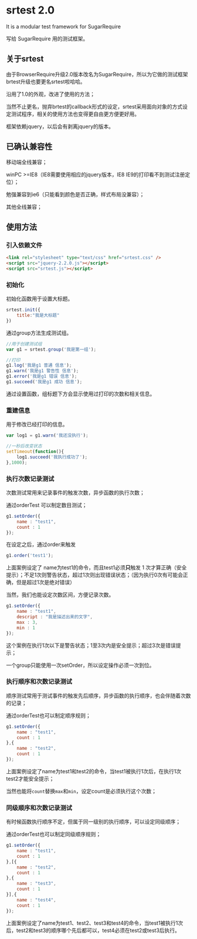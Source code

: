 # srtest 2.0

It is a modular test framework for SugarRequire

写给 SugarRequire 用的测试框架。

## 关于srtest

由于BrowserRequire升级2.0版本改名为SugarRequire，所以为它做的测试框架brtest升级也要更名srtest啦哈哈。

沿用了1.0的外观，改进了使用的方法；

当然不止更名，抛弃brtest的callback形式的设定，srtest采用面向对象的方式设定测试程序，相关的使用方法也变得更自由更方便更好用。

框架依赖jquery，以后会有剥离jquery的版本。

## 已确认兼容性

移动端全线兼容；

winPC >=IE8（IE8需要使用相应的jquery版本，IE8 IE9的打印看不到测试注册定位）；

勉强兼容到ie6（只能看到颜色是否正确，样式布局没兼容）；

其他全线兼容；

## 使用方法

### 引入依赖文件

```html
<link rel="stylesheet" type="text/css" href="srtest.css" />
<script src="jquery-2.2.0.js"></script>
<script src="srtest.js"></script>
```

### 初始化

初始化函数用于设置大标题。

```javascript
srtest.init({
    title:"我是大标题"
})
```

通过group方法生成测试组。

```javascript
//用于创建测试组  
var g1 = srtest.group('我是第一组');

//打印
g1.log('我是g1 普通 信息');
g1.warn('我是g1 警告性 信息');
g1.error('我是g1 错误 信息');
g1.succeed('我是g1 成功 信息');
```

通过设置函数，组标题下方会显示使用过打印的次数和相关信息。

### 重建信息

用于修改已经打印的信息。

```javascript
var log1 = g1.warn('我还没执行');

//一秒后改变状态
setTimeout(function(){
    log1.succeed('我执行成功了');
},1000);
```

### 执行次数记录测试

次数测试常用来记录事件的触发次数，异步函数的执行次数；

通过orderTest 可以制定数目测试；

```javascript
g1.setOrder({
    name : "test1",
    count : 1
});
```

在设定之后，通过order来触发

```javascript
g1.order('test1');
```

上面案例设定了 name为test1的命令，而且test1必须**只**触发 1 次才算正确（安全提示）；不足1次则警告状态，超过1次则出现错误状态；（因为执行0次有可能会正确，但是超过1次是绝对错误）

当然，我们也能设定次数区间，方便记录次数。

```javascript
g1.setOrder({
    name : "test1",
    descript : "我是描述出来的文字",
    max : 3,
    min : 1
});
```

这个案例在执行1次以下是警告状态；1至3次内是安全提示；超过3次是错误提示；

一个group只能使用一次setOrder，所以设定操作必须一次到位。

### 执行顺序和次数记录测试

顺序测试常用于测试事件的触发先后顺序，异步函数的执行顺序，也会伴随着次数的记录；

通过orderTest也可以制定顺序规则；

```javascript
g1.setOrder({
    name : "test1",
    count : 1
},{
    name : "test2",
    count : 1
});
```

上面案例设定了name为test1和test2的命令，当test1被执行1次后，在执行1次test2才能安全提示；

当然也能将`count`替换`max`和`min`，设定count是必须执行这个次数；

### 同级顺序和次数记录测试

有时候函数执行顺序不定，但属于同一级别的执行顺序，可以设定同级顺序；

通过orderTest也可以制定同级顺序规则；

```javascript
g1.setOrder({
    name : "test1",
    count : 1
},[{
    name : "test2",
    count : 1
},{
    name : "test3",
    count : 1
}],{
    name : "test4",
    count : 1
});
```

上面案例设定了name为test1、test2、test3和test4的命令，当test1被执行1次后，test2和test3的顺序哪个先后都可以，test4必须在test2或test3后执行。